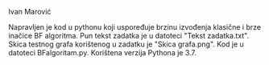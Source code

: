 Ivan Marović

Napravljen je kod u pythonu koji uspoređuje brzinu izvođenja klasične i brze inačice BF algoritma. Pun tekst zadatka je u datoteci "Tekst zadatka.txt". Skica testnog grafa korištenog u zadatku je "Skica grafa.png". Kod je u datoteci BFalgoritam.py. Korištena verzija Pythona je 3.7. 